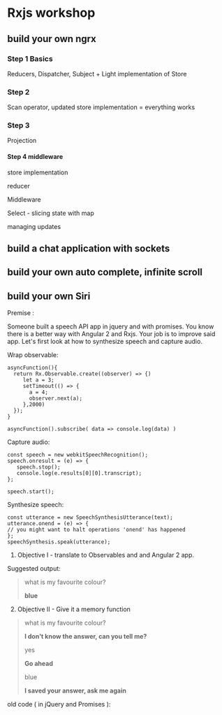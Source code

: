 # Rxjs workshop

## build your own ngrx

### Step 1 Basics

Reducers, Dispatcher, Subject + Light implementation of Store

### Step 2 

Scan operator, updated store implementation = everything works

### Step 3 

Projection

#### Step 4 middleware



store implementation

reducer

Middleware

Select - slicing state with map

managing updates

## build a chat application with sockets

## build your own auto complete, infinite scroll

## build your own Siri

Premise :

Someone built a speech API app in jquery and with promises. You know there is a better way with Angular 2 and Rxjs. Your job is to improve said app. Let's first look at how to synthesize speech and capture audio.

Wrap observable:

```
asyncFunction(){
  return Rx.Observable.create((observer) => {)
     let a = 3;
     setTimeout(() => {
       a = 4;
       observer.next(a);
     },2000)
  });
}

asyncFunction().subscribe( data => console.log(data) )
```

Capture audio:

```
const speech = new webkitSpeechRecognition(); 
speech.onresult = (e) => { 
   speech.stop();
   console.log(e.results[0][0].transcript);
}; 

speech.start(); 
```

Synthesize speech:

```
const utterance = new SpeechSynthesisUtterance(text); 
utterance.onend = (e) => { 
// you might want to halt operations 'onend' has happened 
}; 
speechSynthesis.speak(utterance);
```

1) Objective I - translate to Observables and and Angular 2 app.

Suggested output:

> what is my favourite colour?
>
> **blue**

2) Objective II - Give it a memory function

> what is my favourite colour?
>
> **I don't know the answer, can you tell me?**
>
> yes
>
> **Go ahead**
>
> blue
>
> **I saved your answer, ask me again**

old code ( in jQuery and Promises ):

